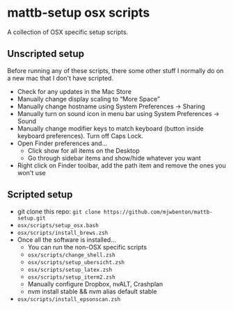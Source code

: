 # mattb-setup osx scripts

A collection of OSX specific setup scripts.

## Unscripted setup

Before running any of these scripts, there some other stuff I normally do on a new mac that I don't have scripted.

- Check for any updates in the Mac Store
- Manually change display scaling to “More Space”
- Manually change hostname using System Preferences -> Sharing
- Manually turn on sound icon in menu bar using System Preferences -> Sound
- Manually change modifier keys to match keyboard (button inside keyboard preferences). Turn off Caps Lock.
- Open Finder preferences and...
  - Click show for all items on the Desktop
  - Go through sidebar items and show/hide whatever you want
- Right click on Finder toolbar, add the path item and remove the ones you won't use

## Scripted setup

- git clone this repo: `git clone https://github.com/mjwbenton/mattb-setup.git`
- `osx/scripts/setup_osx.bash`
- `osx/scripts/install_brews.zsh`
- Once all the software is installed...
  - You can run the non-OSX specific scripts
  - `osx/scripts/change_shell.zsh`
  - `osx/scripts/setup_ubersicht.zsh`
  - `osx/scripts/setup_latex.zsh`
  - `osx/scripts/setup_iterm2.zsh`
  - Manually configure Dropbox, nvALT, Crashplan
  - nvm install stable && nvm alias default stable
- `osx/scripts/install_epsonscan.zsh`
